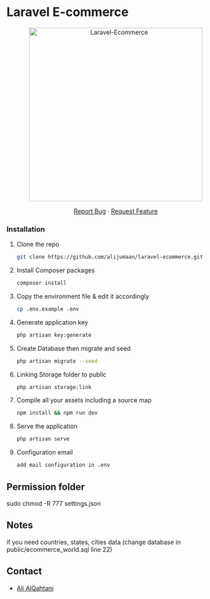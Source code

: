 # Laravel E-commerce

<!-- PROJECT LOGO -->
<p align="center"><a href="https://demoshop.alialqahtani.sa" target="_blank"><img src="http://laravel-ecommerce.test/img/logo.png" width="400" alt="Laravel-Ecommerce"></a></p>

<p align="center">
  <p align="center">
    <a href="https://github.com/alijumaan/dlolah/issues">Report Bug</a>
    ·
    <a href="https://github.com/alijumaan/dlolah/issues">Request Feature</a>
  </p>

### Installation

1. Clone the repo
   ```sh
   git clone https://github.com/alijumaan/laravel-ecommerce.git
   ```
2. Install Composer packages
   ```sh
   composer install
   ```
3. Copy the environment file & edit it accordingly
   ```sh
   cp .env.example .env
   ```

4. Generate application key
   ```sh
   php artisan key:generate
   ```

5. Create Database then migrate and seed
   ```sh
   php artisan migrate --seed


6. Linking Storage folder to public
   ```sh
   php artisan storage:link
   ```


7. Compile all your assets including a source map
   ```sh
   npm install && npm run dev
   ```

8. Serve the application
   ```sh
   php artisan serve
   ```
   
9. Configuration email
   ```sh
   add mail configuration in .env
   ```

## Permission folder
sudo chmod -R 777 settings.json

## Notes
if you need countries, states, cities data (change database in public/ecommerce_world.sql line 22)

## Contact
* [Ali AlQahtani](https://alialqahtani.sa/#contacts)
